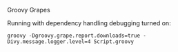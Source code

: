 Groovy Grapes

Running with dependency handling debugging turned on:

```
groovy -Dgroovy.grape.report.downloads=true -Divy.message.logger.level=4 Script.groovy
```
